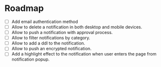 # Roadmap

- [ ] Add email authentication method
- [ ] Allow to delete a notification in both desktop and mobile devices.
- [ ] Allow to push a notification with approval process.
- [ ] Allow to filter notifications by category.
- [ ] Allow to add a ddl to the notification.
- [ ] Allow to push an encrypted notification.
- [ ] Add a highlight effect to the notification when user enters the page from notification popup.
